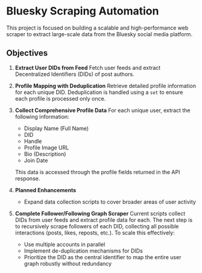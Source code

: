 # Bluesky Scraping Automation

This project is focused on building a scalable and high-performance web scraper to extract large-scale data from the Bluesky social media platform.

## Objectives

1. **Extract User DIDs from Feed**
   Fetch user feeds and extract Decentralized Identifiers (DIDs) of post authors.

2. **Profile Mapping with Deduplication**
   Retrieve detailed profile information for each unique DID. Deduplication is handled using a `set` to ensure each profile is processed only once.

3. **Collect Comprehensive Profile Data**
   For each unique user, extract the following information:

   * Display Name (Full Name)
   * DID
   * Handle
   * Profile Image URL
   * Bio (Description)
   * Join Date

   This data is accessed through the profile fields returned in the API response.

4. **Planned Enhancements**

   * Expand data collection scripts to cover broader areas of user activity


5. **Complete Follower/Following Graph Scraper**
   Current scripts collect DIDs from user feeds and extract profile data for each. The next step is to recursively scrape followers of each DID, collecting all possible interactions (posts, likes, reposts, etc.).
   To scale this effectively:

   * Use multiple accounts in parallel
   * Implement de-duplication mechanisms for DIDs
   * Prioritize the DID as the central identifier to map the entire user graph robustly without redundancy


